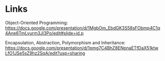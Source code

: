 # Links

Object-Oriented Programming: <https://docs.google.com/presentation/d/1MgbOm_EbdGK3S58sFObmp4C1q4Ane6TmLyurm3Jl3Po/edit#slide=id.p>

Encapsulation, Abstraction, Polymorphism  and Inheritance: <https://docs.google.com/presentation/d/1pmg7C4BhZ8ENpnaETfDaX51ktwLfO1JSe5sZ9hz2SqA/edit?usp=sharing>
